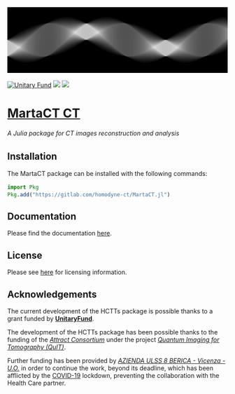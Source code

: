 <img src="./docs/images/sinogram.png" width="100%" height="150pt">

<!-- <img src="./docs/images/attract-logo.png" width="30%" align="left"> -->

[![Unitary Fund](https://img.shields.io/badge/Supported%20By-UNITARY%20FUND-brightgreen.svg?style=for-the-badge)](http://unitary.fund)
[![](https://img.shields.io/badge/docs-stable-blue.svg)](https://HomodyneCT.github.io/MartaCT.jl/stable)
[![](https://img.shields.io/badge/docs-dev-blue.svg)](https://HomodyneCT.github.io/MartaCT.jl/dev)

# [**MartaCT CT**](https://gitlab.com/homodyne-ct/MartaCT.jl)
###### _A Julia package for CT images reconstruction and analysis_

## Installation

The MartaCT package can be installed with the following commands:

```julia
import Pkg
Pkg.add("https://gitlab.com/homodyne-ct/MartaCT.jl")
```

## Documentation

Please find the documentation [here](https://homodynect.github.io/MartaCT.jl/stable/).

## License

Please see [here](./LICENSE) for licensing information.

## Acknowledgements

The current development of the HCTTs package is possible thanks to a grant funded by [**UnitaryFund**](https://unitary.fund).

The development of the HCTTs package has been possible thanks to the funding of the [_Attract Consortium_](https://attract-eu.com) under the project [_Quantum Imaging for Tomography (QuIT)_](https://attract-eu.com/selected-projects/quantum-imaging-for-tomography-quit).

Further funding has been provided by [_AZIENDA ULSS 8 BERICA -
Vicenza - U.O._](https://www.aulss8.veneto.it) in order to continue the work, beyond its deadline, which has been afflicted by the [COVID-19](https://it.wikipedia.org/wiki/COVID-19) lockdown, preventing the collaboration with the Health Care partner.

